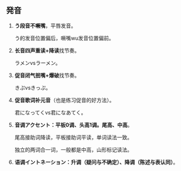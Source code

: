 ## 発音

1. **う段音不噘嘴**，平唇发音。

   う的发音位置偏后，噘嘴wu发音位置偏前。

2. **长音四声重读+降读**找节奏。

   ラメンvsラーメン。

3. **促音闭气抿嘴+爆破**找节奏。

   きぷvsきっぷ。

4. **促音歌词补元音**（也是练习促音的好方法）。

   君になってくvs君になあてく。

5. **音调アクセント：平板0调、头高1调。尾高、中高**。

   尾高接助词降读，平板接助词平读，单词读法一致。

   独立的两词合一词，一般都是中高，山形标记读法。

6. **语调イントネーション：升调（疑问与不确定）、降调（陈述与表认同）**。

